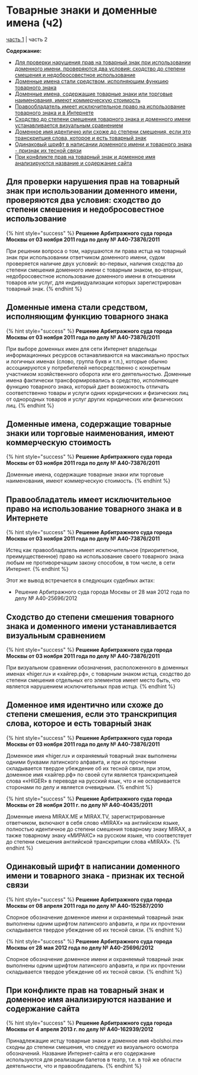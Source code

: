 # Товарные знаки и доменные имена \(ч2\)

[часть 1]() \| часть 2   


**Содержание:**

* [Для проверки нарушения прав на товарный знак при использовании доменного имени, проверяются два условия: сходство до степени смешения и недобросовестное использование](https://bit.ly/2xLmf3H)
* [Доменные имена стали средством, исполняющим функцию товарного знака](https://bit.ly/2QWhKfs)
* [Доменные имена, содержащие товарные знаки или торговые наименования, имеют коммерческую стоимость](https://bit.ly/2xQCEnm)
* [Правообладатель имеет исключительное право на использование товарного знака и в Интернете](https://bit.ly/2N2ANS6)
* [Сходство до степени смешения товарного знака и доменного имени устанавливается визуальным сравнением](https://bit.ly/2OPKaq6)
* [Доменное имя идентично или схоже до степени смешения, если это транскрипция слова, которое и есть товарный знак](https://bit.ly/2zrpO0Y)
* [Одинаковый шрифт в написании доменного имени и товарного знака - признак их тесной связи](https://bit.ly/2Q1R2ko)
* [При конфликте прав на товарный знак и доменное имя анализируются название и содержание сайта ](https://bit.ly/2QX0GWI)

## Для проверки нарушения прав на товарный знак при использовании доменного имени, проверяются два условия: сходство до степени смешения и недобросовестное использование

{% hint style="success" %}
**Решение Арбитражного суда города Москвы от 03 ноября 2011 года по делу № А40-73876/2011**

При решении вопроса о том, нарушаются ли права истца на товарный знак при использовании ответчиком доменного имени, судом проверяется наличие двух условий: во-первых, наличия сходства до степени смешения доменного имени с товарным знаком, во-вторых, недобросовестное использование доменного имени в отношении товаров или услуг, для индивидуализации которых зарегистрирован товарный знак.
{% endhint %}

## Доменные имена стали средством, исполняющим функцию товарного знака

{% hint style="success" %}
**Решение Арбитражного суда города Москвы от 03 ноября 2011 года по делу № А40-73876/2011**

При выборе доменных имен для сети Интернет владельцы информационных ресурсов останавливаются на максимально простых и логичных именах \(слово, группа букв и т.п.\), которые обычно ассоциируются у потребителей непосредственно с конкретным участником хозяйственного оборота или его деятельностью. Доменные имена фактически трансформировались в средство, исполняющее функцию товарного знака, который дает возможность отличать соответственно товары и услуги одних юридических и физических лиц от однородных товаров и услуг других юридических или физических лиц.
{% endhint %}

## Доменные имена, содержащие товарные знаки или торговые наименования, имеют коммерческую стоимость

{% hint style="success" %}
**Решение Арбитражного суда города Москвы от 03 ноября 2011 года по делу № А40-73876/2011**

Доменные имена, содержащие товарные знаки или торговые наименования, имеют коммерческую стоимость.
{% endhint %}

## Правообладатель имеет исключительное право на использование товарного знака и в Интернете

{% hint style="success" %}
**Решение Арбитражного суда города Москвы от 03 ноября 2011 года по делу № А40-73876/2011**

Истец как правообладатель имеет исключительное \(приоритетное, преимущественное\) право на использование своего товарного знака любым не противоречащим закону способом, в том числе, в сети Интернет.
{% endhint %}

Этот же вывод встречается в следующих судебных актах:

* Решение Арбитражного суда города Москвы от 28 мая 2012 года по делу № А40-25696/2012

## Сходство до степени смешения товарного знака и доменного имени устанавливается визуальным сравнением

{% hint style="success" %}
**Решение Арбитражного суда города Москвы от 03 ноября 2011 года по делу № А40-73876/2011**

При визуальном сравнении обозначения, расположенного в доменных именах «higer.ru» и «хайгер.рф», с товарным знаком истца, сходство до степени смешения отдельных его элементов имеет место быть, что является нарушением исключительных прав истца.
{% endhint %}

## Доменное имя идентично или схоже до степени смешения, если это транскрипция слова, которое и есть товарный знак

{% hint style="success" %}
**Решение Арбитражного суда города Москвы от 03 ноября 2011 года по делу № А40-73876/2011**

Доменное имя «higer.ru» и охраняемый товарный знак выполнены одними буквами латинского алфавита, и при их прочтении складывается твердое убеждение об их тесной связи, при этом, доменное имя «хайгер.рф» по своей сути является транскрипцией слова ««HIGER» в переводе на русский язык, что и не оспаривается сторонами по делу и является очевидным.
{% endhint %}

{% hint style="success" %}
**Решение Арбитражного суда города Москвы от 28 ноября 2011 г. по делу № А40-40435/2011**

Доменные имена MIRAX.ME и MIRAX.TV, зарегистрированные ответчиком, включают в себя слово «MIRAX» на английском языке, полностью идентичное до степени смешения товарному знаку MIRAX, а также товарному знаку «МИРАКС» на русском языке, что соответствует до степени смешения английской транскрипции слова «MIRAX».
{% endhint %}

## Одинаковый шрифт в написании доменного имени и товарного знака - признак их тесной связи

{% hint style="success" %}
**Решение Арбитражного суда города Москвы от 08 апреля 2011 года по делу № А40-152587/2010**

Спорное обозначение доменное имени и охраняемый товарный знак выполнены одним шрифтом латинского алфавита, и при их прочтении складывается твердое убеждение об их тесной связи.
{% endhint %}

{% hint style="success" %}
**Решение Арбитражного суда города Москвы от 28 мая 2012 года по делу № А40-25696/2012**

Спорное обозначение доменное имени и охраняемый товарный знак выполнены одним шрифтом латинского алфавита, и при их прочтении складывается твердое убеждение об их тесной связи.
{% endhint %}

## При конфликте прав на товарный знак и доменное имя анализируются название и содержание сайта

{% hint style="success" %}
**Решение Арбитражного суда города Москвы от 4 апреля 2013 г. по делу № А40-162939/2012**

Принадлежащие истцу товарные знаки и доменное имя «bolshoi.me» сходны до степени смешения, что следует из визуального осмотра обозначений. Название Интернет-сайта и его содержание используются для реализации балетов в театр, т.е. в той же области деятельности, что и правообладатель.
{% endhint %}

